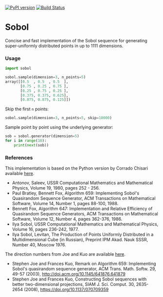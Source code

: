 [![PyPI version](https://badge.fury.io/py/sobol2.svg)](https://badge.fury.io/py/sobol2)
[![Build Status](https://travis-ci.org/DavidWalz/sobol.svg?branch=master)](https://travis-ci.org/DavidWalz/sobol)
# Sobol
Concise and fast implementation of the Sobol sequence for generating super-uniformly distributed points in up to 1111 dimensions.

### Usage 
```python
import sobol

sobol.sample(dimension=3, n_points=5)
array([[0.5  , 0.5  , 0.5  ],
       [0.75 , 0.25 , 0.75 ],
       [0.25 , 0.75 , 0.25 ],
       [0.375, 0.375, 0.625],
       [0.875, 0.875, 0.125]])
```
Skip the first `n` points:
```python
sobol.sample(dimension=3, n_points=5, skip=10000)
```
Sample point by point using the underlying generator:
```python
sob = sobol.generator(dimension=5)
for i in range(10):
    print(next(sob))
```

### References
This implementation is based on the Python version by Corrado Chisari available [here](https://people.sc.fsu.edu/~jburkardt/py_src/sobol/sobol.html).
* Antonov, Saleev, USSR Computational Mathematics and Mathematical Physics,
  Volume 19, 1980, pages 252 - 256.
* Paul Bratley, Bennett Fox, Algorithm 659: Implementing Sobol's Quasirandom Sequence Generator,
  ACM Transactions on Mathematical Software, Volume 14, Number 1, pages 88-100, 1988.
* Bennett Fox, Algorithm 647: Implementation and Relative Efficiency of Quasirandom Sequence Generators,
  ACM Transactions on Mathematical Software, Volume 12, Number 4, pages 362-376, 1986.
* Ilya Sobol, USSR Computational Mathematics and Mathematical Physics,
  Volume 16, pages 236-242, 1977.
* Ilya Sobol, Levitan, The Production of Points Uniformly Distributed in a Multidimensional Cube (in Russian),
  Preprint IPM Akad. Nauk SSSR, Number 40, Moscow 1976.

The direction numbers from Joe and Kuo are available [here](https://web.maths.unsw.edu.au/~fkuo/sobol/).
* Stephen Joe and Frances Kuo, Remark on Algorithm 659: Implementing Sobol's quasirandom sequence generator, 
  ACM Trans. Math. Softw. 29, 49-57 (2003), http://doi.acm.org/10.1145/641876.641879
* Stephen Joe and Frances Kuo, Constructing Sobol sequences with better two-dimensional projections, 
  SIAM J. Sci. Comput. 30, 2635-2654 (2008), https://doi.org/10.1137/070709359
